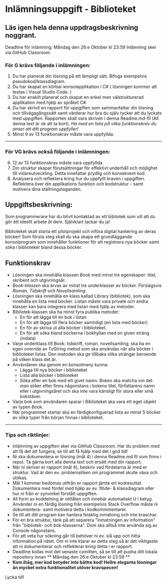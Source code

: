 # Inlämningsuppgift - Biblioteket
## Läs igen hela denna uppdragsbeskrivning noggrant.

Deadline för inlämning: Måndag den 26:e Oktober kl 23:59
Inlämning sker via GitHub Classroom.

### För G krävs följande i inlämningen:

1. Du har planerat din lösning på ett lämpligt sätt. Bifoga exempelvis pseudokod/klassdiagram.
2. Du har skapat en körbar konsolapplikation i C# ( lösningen kommer att testas i Visual Studio Code. )
3. Du har enskilt planerat och skapat en enkel men välstrukturerad applikation med hjälp av språket C#.
4. Du har skrivit en rapport för uppgiften som sammanfattar din lösning och tillvägagångssätt samt värderar hur bra du själv tycker att du lyckats med uppgiften. Rapporten skall vara skriven i denna Readme.md-fil (All denna text är ok att ta bort). _Ha med en lista på vilka funktionskrav du anser att ditt program uppfyller!_
5. Minst 9 av 13 funktionskrav måste vara uppfyllda.

---
### För VG krävs också följande i inlämningen:

6. 12 av 13 funktionskrav måste vara uppfyllda.
7. Din struktur skapar förutsättningar för effektivt underhåll och möjlighet till vidareutveckling. Detta innefattar prydlig och konsekvent kod.
8. Analysera och reflektera kring hur du uppfyllt kraven i uppgiften. Reflektera över din applikations funktion och kodstruktur - samt motivera dina ställningstaganden.

## Uppgiftsbeskrivning:

Som programmerare har du blivit kontaktad av ett bibliotek som vill att du gör ett ideellt arbete åt dem. Självklart tackar du ja!

Biblioteket skall starta ett pilotprojekt och införa digital hantering av deras böcker! Som första steg skall du ska skapa ett grundläggande konsolprogram som innehåller funktioner för att registrera nya böcker samt söka i biblioteket bland dessa böcker.

## Funktionskrav

* Lösningen ska innehålla klassen _Book_ med minst tre egenskaper: titel, skribent och utgivningsår. 
* _Book-klassen_ ska ärvas av minst tre underklasser av böcker. Förslagsvis _Roman_, _Tidskrift_ och _Novellsamling_. 
* Lösningen ska innehålla en klass kallad Library (bibliotek), som ska innehålla en lista med böcker. Listan måste vara private och andra klasser kan bara integrera med listan med hjälp av metoder. 
* Bibliotek-klassen ska ha minst fyra publika metoder:
  * En för att lägga till en bok i listan 
  * En för att lägga till flera böcker samtidigt (en lista med böcker) 
  * En för av skriva ut alla böcker i biblioteket. 
  * En för att söka bland böckerna i bokhyllan med en given sträng (indata) 
* Varje underklass till Book: tidskrift, roman, novellsamling; ska ha en egen override av ToString metod som ska användas när alla böcker i biblioteket listas. Den metoden ska ge tillbaka olika strängar beroende på vilken klass det är. 
* Användaren ska genom en konsolmeny kunna:
  * Lägga till nya böcker i biblioteket
  * Lista alla böcker i biblioteket 
  * Söka efter en bok med ett givet namn. Boken ska matcha om det man söker efter finns någonstans i bokens titel, författarens namn eller i utgivningsåret och ska inte vara känsligt för stora eller små bokstäver.
* Varje bok som användaren sparar i Biblioteket ska vara ett eget objekt av typen Book.
* När programmet startar ska en färdigkonfiguerad lista av minst 5 böcker av olika typer från början finnas i biblioteket.

---

### Tips och riktlinjer:

* Inlämning av uppgiften sker via GitHub Classroom. Har du problem med att få det att fungera, se till att få hjälp med det i god tid! 
* Ni ska dokumentera er lösning (mål 4) i denna Readme.md fil som finns i repot. Ta gärna bort alla denna text och ersätt med din rapport.
* När ni skriver er rapport (mål 4), beskriv vad fördelarna är med er struktur. Vad är den ev. problematiken om programmet skulle växa och utökas.
* Mål 1 kommer bedömas utifrån er rapport jämte ert kodresultat. Dokumentera med fördel med hjälp av ev. flöde- & klassdiagram eller hur ni från er synvinkel förstått uppgiften.
* All form av koddelning är otillåten och innebär automatiskt U i betyg. Använder ni en färdig lösning från exempelvis Stack Overflow måste ni dokumentera- samt motivera detta i kodkommmentarer.
* Se till att ditt program kan hantera felaktig inmatning och inte kraschar.
* För en bra struktur, tänk på att separera "inmatningen av information" från "bibliotek- och bok-klasserna". Dom ska alltså inte använda sig av Console någonstans.
* För att veta hur sökning går till behöver ni ev. slå upp och hitta information på nätet. Om ni inte klarar av detta steg så är det viktigaste att ni dokumenterar och reflekterar kring detta i er rapport.
* Deadline kollas mot det senaste comitten, så se till att pusha ditt lokala repository innan ** Måndag den 26:e Oktober kl 23:59 **
* **Kom ihåg, mer kod betyder inte bättre kod! Hellre eleganta lösningar än mycket extra funktionalitet utöver kravspecen!**

Lycka till!
